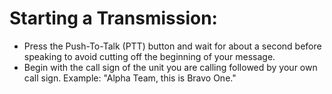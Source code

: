 # Starting a Transmission:

* Press the Push-To-Talk (PTT) button and wait for about a second before speaking to avoid cutting off the beginning of your message.
* Begin with the call sign of the unit you are calling followed by your own call sign. Example: "Alpha Team, this is Bravo One."
